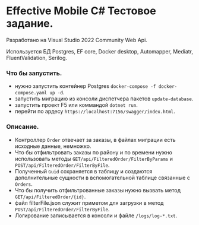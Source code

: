 # Effective Mobile C# Тестовое задание.

Разработано на Visual Studio 2022 Community Web Api.

Используется БД Postgres, EF core, Docker desktop, Automapper, Mediatr, FluentValidation, Serilog.

### Что бы запустить.
- нужно запустить контейнер Postgres `docker-compose -f docker-compose.yaml up -d`.
- запустить миграцию из консоли диспетчера пакетов `update-database`.
- запустить проект F5 или коммандой `dotnet run`.
- перейти по ардесу `https://localhost:7156/swagger/index.html`.

### Описание.
- Контроллер `Order` отвечает за заказы, в файлах миграции есть исходные данные, немножко.
- Что бы отфильтровать заказы по району и по времени нужно использовать методы `GET/api/FilteredOrder/FilterByParams` и `POST/api/FilteredOrder/FilterByFile`.
- Полученный `Guid` сохраняется в таблицу и создаются дополнительные сущности в вспомогательной таблице связанные с `Orders`.
- Что бы получить отфильтрованные заказы нужно вызвать метод `GET/api/FilteredOrder/{id}`.
- файл filterFile.json служит приметом для загрузки в метод `POST/api/FilteredOrder/FilterByFile`.
- Логирование записывается в консоли и файле `/logs/log-*.txt`.
